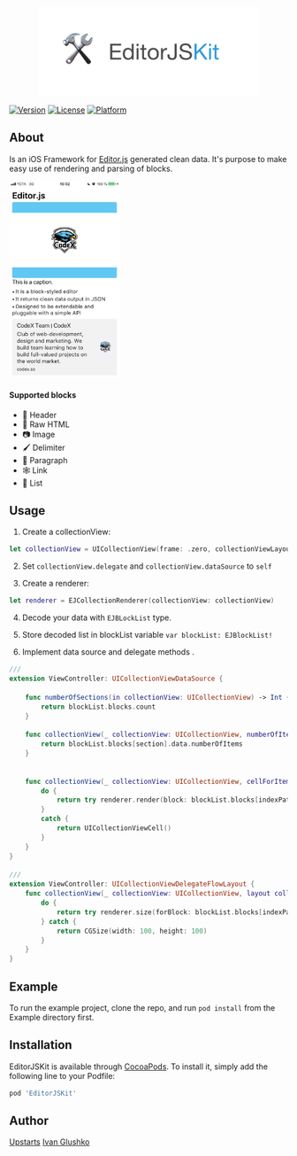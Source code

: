 
<p align="center">
  <img src="logo.png" width=400 />
</p>

[![Version](https://img.shields.io/cocoapods/v/EditorJSKit.svg?style=flat)](https://cocoapods.org/pods/EditorJSKit)
[![License](https://img.shields.io/cocoapods/l/EditorJSKit.svg?style=flat)](https://cocoapods.org/pods/EditorJSKit)
[![Platform](https://img.shields.io/cocoapods/p/EditorJSKit.svg?style=flat)](https://cocoapods.org/pods/EditorJSKit)

## About

Is an iOS Framework for [Editor.js](https://editorjs.io) generated clean data. It's purpose to make easy use of rendering and parsing of blocks.

<p align="left">
  <img src="screenshot.jpg" width=200 />
</p>

#### Supported blocks
* 🎩 Header
* 🥑 Raw HTML
* 📷 Image
* 🖌 Delimiter
* 💌 Paragraph
* 🕸 Link
* 🌿 List


## Usage
1. Create a collectionView:
``` swift
let collectionView = UICollectionView(frame: .zero, collectionViewLayout: UICollectionViewFlowLayout())
```

2. Set `collectionView.delegate` and `collectionView.dataSource` to `self`

3. Create a renderer:
``` swift
let renderer = EJCollectionRenderer(collectionView: collectionView)
```

4. Decode your data with `EJBLockList` type. 

5. Store decoded list in blockList variable `var blockList: EJBlockList!`

6. Implement data source and delegate methods .
``` swift
///
extension ViewController: UICollectionViewDataSource {
    
    func numberOfSections(in collectionView: UICollectionView) -> Int {
        return blockList.blocks.count
    }
    
    func collectionView(_ collectionView: UICollectionView, numberOfItemsInSection section: Int) -> Int {
        return blockList.blocks[section].data.numberOfItems
    }
    
    
    func collectionView(_ collectionView: UICollectionView, cellForItemAt indexPath: IndexPath) -> UICollectionViewCell {
        do {
            return try renderer.render(block: blockList.blocks[indexPath.section], itemIndexPath: indexPath)
        }
        catch {
            return UICollectionViewCell()
        }
    }
}

///
extension ViewController: UICollectionViewDelegateFlowLayout {
    func collectionView(_ collectionView: UICollectionView, layout collectionViewLayout: UICollectionViewLayout, sizeForItemAt indexPath: IndexPath) -> CGSize {
        do {
            return try renderer.size(forBlock: blockList.blocks[indexPath.section], itemIndexPath: indexPath, style: nil, superviewSize: collectionView.frame.size)
        } catch {
            return CGSize(width: 100, height: 100)
        }
    }
}
```




## Example

To run the example project, clone the repo, and run `pod install` from the Example directory first.

## Installation

EditorJSKit is available through [CocoaPods](https://cocoapods.org). To install
it, simply add the following line to your Podfile:

```ruby
pod 'EditorJSKit'
```

## Author

[Upstarts](https://upstarts.work)
[Ivan Glushko](https://github.com/ivanglushko)

